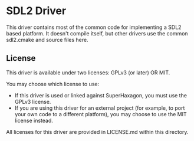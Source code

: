 # SDL2 Driver

This driver contains most of the common code for implementing a SDL2 based platform. It doesn't
compile itself, but other drivers use the common sdl2.cmake and source files here.

## License

This driver is available under two licenses: GPLv3 (or later) OR MIT.

You may choose which license to use:

* If this driver is used or linked against SuperHaxagon, you must use the GPLv3 license.
* If you are using this driver for an external project (for example, to port your own code to a different platform),
  you may choose to use the MIT license instead.

All licenses for this driver are provided in LICENSE.md within this directory.
